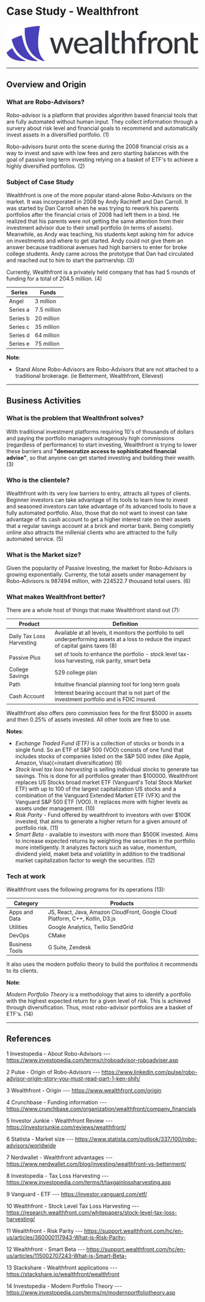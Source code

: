 # Case Study - Wealthfront
![Wealthfront](./Images/wealthfront.png)


---

## Overview and Origin

### What are Robo-Advisors?

Robo-advisor is a platform that provides algorithm based financial tools that are fully automated without human input. They collect information through a survery about risk level and financial goals to recommend and automatically invest assets in a diversified portfolio. (1)

Robo-advisors burst onto the scene during the 2008 financial crisis as a way to invest and save with low fees and zero starting balances with the goal of passive long term investing relying on a basket of ETF's to achieve a highly diversified portfolios. (2)


### Subject of Case Study

Wealthfront is one of the more popular stand-alone Robo-Advisors on the market. It was incorporated in 2008 by Andy Rachleff and Dan Carroll. It was started by Dan Carroll when he was trying to rework his parents portfolios after the financial crisis of 2008 had left them in a bind. He realized that his parents were not getting the same attention from their investment advisor due to their small portfolio (in terms of assets). Meanwhile, as Andy was teaching, his students kept asking him for advice on investments and where to get started. Andy could not give them an answer because traditional avenues had high barriers to enter for broke college students. Andy came across the prototype that Dan had circulated and reached out to him to start the partnership. (3)

Currently, Wealthfront is a privately held company that has had 5 rounds of funding for a total of 204.5 million. (4)

|Series   |Funds       |
|---------|------------|
|Angel    |3 million   |
|Series a |7.5 million |
|Series b |20 million  |
|Series c |35 million  |
|Series d |64 million  |
|Series e |75 million  |  

**Note**:
- Stand Alone Robo-Advisors are Robo-Advisors that are not attached to a traditional brokerage. (ie Betterment, Wealthfront, Ellevest)
---

## Business Activities

### What is the problem that Wealthfront solves?

With traditional investment platforms requiring 10's of thousands of dollars and paying the portfolio managers outrageously high commissions (regardless of performance) to start investing, Wealthfront is trying to lower these barriers and **"democratize access to sophisticated financial advise"**, so that anyone can get started investing and building their wealth. (3)

### Who is the clientele?
Wealthfront with its very low barriers to entry, attracts all types of clients. Beginner investors can take advantage of its tools to learn how to invest and seasoned investors can take advantage of its advanced tools to have a fully automated portfolio. Also, those that do not want to invest can take advantage of its cash account to get a higher interest rate on their assets that a regular savings account at a brick and mortar bank. Being completly online also attracts the millenial clients who are attracted to the fully automated service. (5)

### What is the Market size?
Given the popularity of Passive Investing, the market for Robo-Advisors is growing exponentially. Currenty, the total assets under management by Robo-Advisors is 987494 million, with 224522.7 thousand total users. (6)

### What makes Wealthfront better?

There are a whole host of things that make Wealthfront stand out (7):

|Product         |Definition|
|----------------|----------|
|Daily Tax Loss Harvesting |Available at all levels, it monitors the portfolio to sell underperforming assets at a loss to reduce the impact of capital gains taxes (8)|
|Passive Plus    |set of tools to enhance the portfolio - stock level tax-loss harvesting, risk parity, smart beta |
|College Savings |529 college plan |
|Path            |Intuitive financial planning tool for long term goals
|Cash Account    |Interest bearing account that is not part of the investment portfolio and is FDIC insured.

Wealthfront also offers zero commission fees for the first $5000 in assets and then 0.25% of assets invested. All other tools are free to use.

**Notes**:
- *Exchange Traded Fund (ETF)* is a collection of stocks or bonds in a single fund. So an ETF of S&P 500 (VOO) consists of one fund that includes stocks of companies listed on the S&P 500 index (like Apple, Amazon, Visa)(=instant diversification) (9)
- *Stock level tax loss harvesting* is selling individual stocks to generate tax savings. This is done for all portfolios greater than $100000. Wealthfront replaces US Stocks broad market ETF (Vanguard's Total Stock Market ETF) with up to 100 of the largest capitalization US stocks and a combination of the Vanguard Extended Market ETF (VFX) and the Vanguard S&P 500 ETF (VOO). It replaces more with higher levels as assets under management. (10)
- *Risk Parity* - Fund offered by wealthfront to investors with over $100K invested, that aims to generate a higher return for a given amount of portfolio risk. (11)
- *Smart Beta* - available to investors with more than $500K invested. Aims to increase expected returns by weighting the securities in the portfolio more intelligently. It analyzes factors such as value, momentum, dividend yield, maket beta and volatility in addition to the traditional market capitalization factor to weigh the securities. (12)

### Tech at work

Wealthfront uses the following programs for its operations (13):

|Category| Products|
|--------|---------|
|Apps and Data| JS, React, Java, Amazon CloudFront, Google Cloud Platform, C++, Kotlin, D3.js |
|Utilities |Google Analytics, Twilio SendGrid |
|DevOps |CMake |
|Business Tools |G Suite, Zendesk |

It also uses the modern potfolio theory to build the portfolios it recommends to its clients.

**Note**:

*Modern Portfolio Theory* is a methodology that aims to identify a portfolio with the highest expected return for a given level of risk. This is achieved through diversification. Thus, most robo-advisor portfolios are a basket of ETF's. (14)


---
## References

1 Investopedia - About Robo-Advisors ---
https://www.investopedia.com/terms/r/roboadvisor-roboadviser.asp

2 Pulse - Origin of Robo-Advisors ---
https://www.linkedin.com/pulse/robo-advisor-origin-story-you-must-read-part-1-ken-shih/

3 Wealthfront - Origin ---
https://www.wealthfront.com/origin

4 Crunchbase - Funding information --- 
https://www.crunchbase.com/organization/wealthfront/company_financials

5 Investor Junkie - Wealthfront Review ---
https://investorjunkie.com/reviews/wealthfront/

6 Statista - Market size ---
https://www.statista.com/outlook/337/100/robo-advisors/worldwide

7 Nerdwallet - Wealthfront advantages ---
https://www.nerdwallet.com/blog/investing/wealthfront-vs-betterment/

8 Investopedia - Tax Loss Harvesting ---
https://www.investopedia.com/terms/t/taxgainlossharvesting.asp

9 Vanguard - ETF ---
https://investor.vanguard.com/etf/

10 Wealthfront - Stock Level Tax Loss Harvesting ---
https://research.wealthfront.com/whitepapers/stock-level-tax-loss-harvesting/

11 Wealthfront - Risk Parity ---
https://support.wealthfront.com/hc/en-us/articles/360000117943-What-is-Risk-Parity-

12 Wealthfront - Smart Beta ---
https://support.wealthfront.com/hc/en-us/articles/115002707243-What-is-Smart-Beta-

13 Stackshare - Wealthfront applications ---
https://stackshare.io/wealthfront/wealthfront

14 Investopedia - Modern Portfolio Theory ---
https://www.investopedia.com/terms/m/modernportfoliotheory.asp
